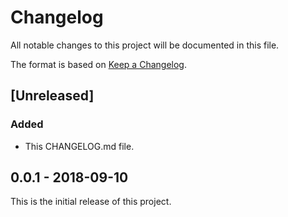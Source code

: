 # Changelog

All notable changes to this project will be documented in this file.

The format is based on [Keep a Changelog](https://keepachangelog.com/en/1.0.0/).

## [Unreleased]

### Added

-   This CHANGELOG.md file.

## 0.0.1 - 2018-09-10

This is the initial release of this project.
